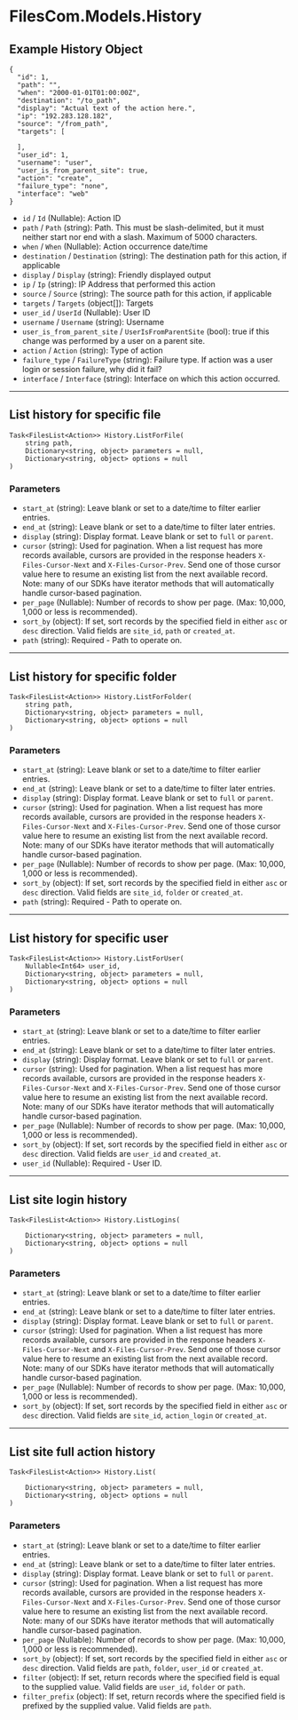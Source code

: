# FilesCom.Models.History

## Example History Object

```
{
  "id": 1,
  "path": "",
  "when": "2000-01-01T01:00:00Z",
  "destination": "/to_path",
  "display": "Actual text of the action here.",
  "ip": "192.283.128.182",
  "source": "/from_path",
  "targets": [

  ],
  "user_id": 1,
  "username": "user",
  "user_is_from_parent_site": true,
  "action": "create",
  "failure_type": "none",
  "interface": "web"
}
```

* `id` / `Id`  (Nullable<Int64>): Action ID
* `path` / `Path`  (string): Path. This must be slash-delimited, but it must neither start nor end with a slash. Maximum of 5000 characters.
* `when` / `When`  (Nullable<DateTime>): Action occurrence date/time
* `destination` / `Destination`  (string): The destination path for this action, if applicable
* `display` / `Display`  (string): Friendly displayed output
* `ip` / `Ip`  (string): IP Address that performed this action
* `source` / `Source`  (string): The source path for this action, if applicable
* `targets` / `Targets`  (object[]): Targets
* `user_id` / `UserId`  (Nullable<Int64>): User ID
* `username` / `Username`  (string): Username
* `user_is_from_parent_site` / `UserIsFromParentSite`  (bool): true if this change was performed by a user on a parent site.
* `action` / `Action`  (string): Type of action
* `failure_type` / `FailureType`  (string): Failure type.  If action was a user login or session failure, why did it fail?
* `interface` / `Interface`  (string): Interface on which this action occurred.


---

## List history for specific file

```
Task<FilesList<Action>> History.ListForFile(
    string path, 
    Dictionary<string, object> parameters = null,
    Dictionary<string, object> options = null
)
```

### Parameters

* `start_at` (string): Leave blank or set to a date/time to filter earlier entries.
* `end_at` (string): Leave blank or set to a date/time to filter later entries.
* `display` (string): Display format. Leave blank or set to `full` or `parent`.
* `cursor` (string): Used for pagination.  When a list request has more records available, cursors are provided in the response headers `X-Files-Cursor-Next` and `X-Files-Cursor-Prev`.  Send one of those cursor value here to resume an existing list from the next available record.  Note: many of our SDKs have iterator methods that will automatically handle cursor-based pagination.
* `per_page` (Nullable<Int64>): Number of records to show per page.  (Max: 10,000, 1,000 or less is recommended).
* `sort_by` (object): If set, sort records by the specified field in either `asc` or `desc` direction. Valid fields are `site_id`, `path` or `created_at`.
* `path` (string): Required - Path to operate on.


---

## List history for specific folder

```
Task<FilesList<Action>> History.ListForFolder(
    string path, 
    Dictionary<string, object> parameters = null,
    Dictionary<string, object> options = null
)
```

### Parameters

* `start_at` (string): Leave blank or set to a date/time to filter earlier entries.
* `end_at` (string): Leave blank or set to a date/time to filter later entries.
* `display` (string): Display format. Leave blank or set to `full` or `parent`.
* `cursor` (string): Used for pagination.  When a list request has more records available, cursors are provided in the response headers `X-Files-Cursor-Next` and `X-Files-Cursor-Prev`.  Send one of those cursor value here to resume an existing list from the next available record.  Note: many of our SDKs have iterator methods that will automatically handle cursor-based pagination.
* `per_page` (Nullable<Int64>): Number of records to show per page.  (Max: 10,000, 1,000 or less is recommended).
* `sort_by` (object): If set, sort records by the specified field in either `asc` or `desc` direction. Valid fields are `site_id`, `folder` or `created_at`.
* `path` (string): Required - Path to operate on.


---

## List history for specific user

```
Task<FilesList<Action>> History.ListForUser(
    Nullable<Int64> user_id, 
    Dictionary<string, object> parameters = null,
    Dictionary<string, object> options = null
)
```

### Parameters

* `start_at` (string): Leave blank or set to a date/time to filter earlier entries.
* `end_at` (string): Leave blank or set to a date/time to filter later entries.
* `display` (string): Display format. Leave blank or set to `full` or `parent`.
* `cursor` (string): Used for pagination.  When a list request has more records available, cursors are provided in the response headers `X-Files-Cursor-Next` and `X-Files-Cursor-Prev`.  Send one of those cursor value here to resume an existing list from the next available record.  Note: many of our SDKs have iterator methods that will automatically handle cursor-based pagination.
* `per_page` (Nullable<Int64>): Number of records to show per page.  (Max: 10,000, 1,000 or less is recommended).
* `sort_by` (object): If set, sort records by the specified field in either `asc` or `desc` direction. Valid fields are `user_id` and `created_at`.
* `user_id` (Nullable<Int64>): Required - User ID.


---

## List site login history

```
Task<FilesList<Action>> History.ListLogins(
    
    Dictionary<string, object> parameters = null,
    Dictionary<string, object> options = null
)
```

### Parameters

* `start_at` (string): Leave blank or set to a date/time to filter earlier entries.
* `end_at` (string): Leave blank or set to a date/time to filter later entries.
* `display` (string): Display format. Leave blank or set to `full` or `parent`.
* `cursor` (string): Used for pagination.  When a list request has more records available, cursors are provided in the response headers `X-Files-Cursor-Next` and `X-Files-Cursor-Prev`.  Send one of those cursor value here to resume an existing list from the next available record.  Note: many of our SDKs have iterator methods that will automatically handle cursor-based pagination.
* `per_page` (Nullable<Int64>): Number of records to show per page.  (Max: 10,000, 1,000 or less is recommended).
* `sort_by` (object): If set, sort records by the specified field in either `asc` or `desc` direction. Valid fields are `site_id`, `action_login` or `created_at`.


---

## List site full action history

```
Task<FilesList<Action>> History.List(
    
    Dictionary<string, object> parameters = null,
    Dictionary<string, object> options = null
)
```

### Parameters

* `start_at` (string): Leave blank or set to a date/time to filter earlier entries.
* `end_at` (string): Leave blank or set to a date/time to filter later entries.
* `display` (string): Display format. Leave blank or set to `full` or `parent`.
* `cursor` (string): Used for pagination.  When a list request has more records available, cursors are provided in the response headers `X-Files-Cursor-Next` and `X-Files-Cursor-Prev`.  Send one of those cursor value here to resume an existing list from the next available record.  Note: many of our SDKs have iterator methods that will automatically handle cursor-based pagination.
* `per_page` (Nullable<Int64>): Number of records to show per page.  (Max: 10,000, 1,000 or less is recommended).
* `sort_by` (object): If set, sort records by the specified field in either `asc` or `desc` direction. Valid fields are `path`, `folder`, `user_id` or `created_at`.
* `filter` (object): If set, return records where the specified field is equal to the supplied value. Valid fields are `user_id`, `folder` or `path`.
* `filter_prefix` (object): If set, return records where the specified field is prefixed by the supplied value. Valid fields are `path`.
